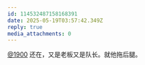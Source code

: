 ```yaml
---
id: 114532487158168391
date: 2025-05-19T03:57:42.349Z
reply: true
media_attachments: 0
---
```


[@1900](https://social.1900.live/@1900) 还在，又是老板又是队长。就他拖后腿。

